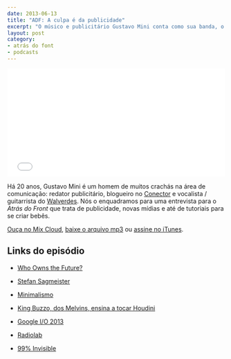 ```yaml
---
date: 2013-06-13
title: "ADF: A culpa é da publicidade"
excerpt: "O músico e publicitário Gustavo Mini conta como sua banda, o Walverdes, o ajudou a se preparar para as mudanças radicais que vêm acontecendo na sua profissão"
layout: post
category: 
- atrás do font
- podcasts
---
```


<iframe width="100%" height="250" src="//www.mixcloud.com/widget/iframe/?feed=http%3A%2F%2Fwww.mixcloud.com%2Feduf%2Fa-culpa-%25C3%25A9-sempre-dos-publicit%25C3%25A1rios-entrevista-com-gustavo-mini%2F&embed_uuid=8c3c654d-aa17-437f-b5a2-89fc2a16b7f2&stylecolor=&embed_type=widget_standard" frameborder="0"></iframe>

Há 20 anos, Gustavo Mini é um homem de muitos crachás na área de comunicação: redator publicitário, blogueiro no [Conector](http://www.oesquema.com.br/conector/) e vocalista / guitarrista do [Walverdes](https://www.facebook.com/walverdes). Nós o enquadramos para uma entrevista para o *Atrás do Front* que trata de publicidade, novas mídias e até de tutoriais para se criar bebês.

[Ouça no Mix Cloud](http://www.mixcloud.com/eduf/a-culpa-%C3%A9-sempre-dos-publicit%C3%A1rios-entrevista-com-gustavo-mini/), [baixe o arquivo mp3](http://www.mediafire.com/?c88lvqy45cxlq9k) ou [assine no iTunes](https://itunes.apple.com/br/podcast/atras-do-front/id655119629?l=en).
<!--more-->

## Links do episódio

* [Who Owns the Future?](http://amzn.to/12DkX8x)

* [Stefan Sagmeister](https://en.wikipedia.org/wiki/Stefan_Sagmeister)

* [Minimalismo](http://www.oesquema.com.br/conector/category/minimalismo)

* [King Buzzo, dos Melvins, ensina a tocar Houdini](https://www.youtube.com/watch?v=RHSvjS4JQSQ)

* [Google I/O 2013](https://developers.google.com/events/io/)

* [Radiolab](http://www.radiolab.org/)

* [99% Invisible](http://99percentinvisible.org/)